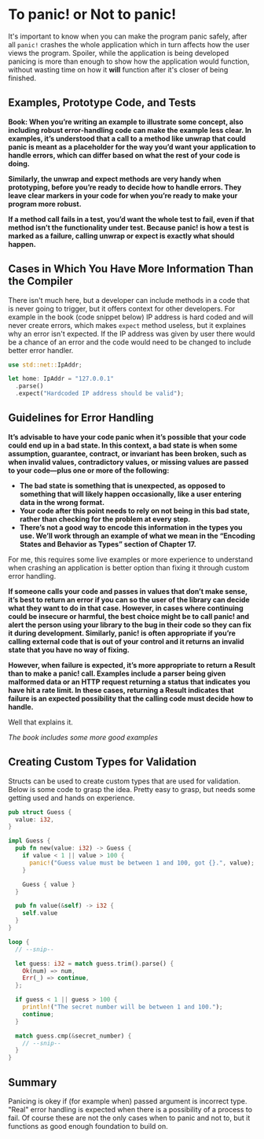 # To panic! or Not to panic!

It's important to know when you can make the program panic safely, after all `panic!` crashes the whole application which in turn affects how the user views the program. Spoiler, while the application is being developed panicing is more than enough to show how the application would function, without wasting time on how it **will** function after it's closer of being finished.

## Examples, Prototype Code, and Tests

**Book: When you’re writing an example to illustrate some concept, also including robust error-handling code can make the example less clear. In examples, it’s understood that a call to a method like unwrap that could panic is meant as a placeholder for the way you’d want your application to handle errors, which can differ based on what the rest of your code is doing.**

**Similarly, the unwrap and expect methods are very handy when prototyping, before you’re ready to decide how to handle errors. They leave clear markers in your code for when you’re ready to make your program more robust.**

**If a method call fails in a test, you’d want the whole test to fail, even if that method isn’t the functionality under test. Because panic! is how a test is marked as a failure, calling unwrap or expect is exactly what should happen.**

## Cases in Which You Have More Information Than the Compiler

There isn't much here, but a developer can include methods in a code that is never going to trigger, but it offers context for other developers. For example in the book (code snippet below) IP address is hard coded and will never create errors, which makes `expect` method useless, but it explaines why an error isn't expected. If the IP address was given by user there would be a chance of an error and the code would need to be changed to include better error handler.

```Rust
use std::net::IpAddr;

let home: IpAddr = "127.0.0.1"
  .parse()
  .expect("Hardcoded IP address should be valid");
```

## Guidelines for Error Handling

**It’s advisable to have your code panic when it’s possible that your code could end up in a bad state. In this context, a bad state is when some assumption, guarantee, contract, or invariant has been broken, such as when invalid values, contradictory values, or missing values are passed to your code—plus one or more of the following:**

- **The bad state is something that is unexpected, as opposed to something that will likely happen occasionally, like a user entering data in the wrong format.**
- **Your code after this point needs to rely on not being in this bad state, rather than checking for the problem at every step.**
- **There’s not a good way to encode this information in the types you use. We’ll work through an example of what we mean in the “Encoding States and Behavior as Types” section of Chapter 17.**

For me, this requires some live examples or more experience to understand when crashing an application is better option than fixing it through custom error handling.

**If someone calls your code and passes in values that don’t make sense, it’s best to return an error if you can so the user of the library can decide what they want to do in that case. However, in cases where continuing could be insecure or harmful, the best choice might be to call panic! and alert the person using your library to the bug in their code so they can fix it during development. Similarly, panic! is often appropriate if you’re calling external code that is out of your control and it returns an invalid state that you have no way of fixing.**

**However, when failure is expected, it’s more appropriate to return a Result than to make a panic! call. Examples include a parser being given malformed data or an HTTP request returning a status that indicates you have hit a rate limit. In these cases, returning a Result indicates that failure is an expected possibility that the calling code must decide how to handle.**

Well that explains it.

*The book includes some more good examples*

## Creating Custom Types for Validation

Structs can be used to create custom types that are used for validation. Below is some code to grasp the idea. Pretty easy to grasp, but needs some getting used and hands on experience.

```Rust
pub struct Guess {
  value: i32,
}

impl Guess {
  pub fn new(value: i32) -> Guess {
    if value < 1 || value > 100 {
      panic!("Guess value must be between 1 and 100, got {}.", value);
    }

    Guess { value }
  }

  pub fn value(&self) -> i32 {
    self.value
  }
}

loop {
  // --snip--

  let guess: i32 = match guess.trim().parse() {
    Ok(num) => num,
    Err(_) => continue,
  };

  if guess < 1 || guess > 100 {
    println!("The secret number will be between 1 and 100.");
    continue;
  }

  match guess.cmp(&secret_number) {
    // --snip--
  }
}
```

## Summary

Panicing is okey if (for example when) passed argument is incorrect type. "Real" error handling is expected when there is a possibility of a process to fail. Of course these are not the only cases when to panic and not to, but it functions as good enough foundation to build on.